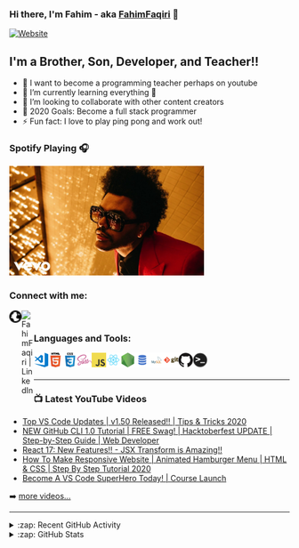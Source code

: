 ### Hi there, I'm Fahim - aka [FahimFaqiri][website] 👋

[![Website](https://img.shields.io/website?label=@Mywebsite&style=for-the-badge&url=https%3A%2F%2Fcodestackr.com)](https://jolly-lewin-04c48b.netlify.app)

## I'm a Brother, Son, Developer, and Teacher!!

- 🔭 I want to become a programming teacher perhaps on youtube
- 🌱 I’m currently learning everything 🤣
- 👯 I’m looking to collaborate with other content creators
- 🥅 2020 Goals: Become a full stack programmer
- ⚡ Fun fact: I love to play ping pong and work out!

### Spotify Playing 🎧

[<img src="./maxresdefault.jpg" alt="FahimFaqiri Spotify Playing" width="350" />](https://open.spotify.com/track/0VjIjW4GlUZAMYd2vXMi3b?si=R9YWg8pzT5KOf51NqHNCdg)

### Connect with me:

[<img align="left" alt="FahimFaqiri" width="22px" src="https://raw.githubusercontent.com/iconic/open-iconic/master/svg/globe.svg" />][website]
[<img align="left" alt="FahimFaqiri | LinkedIn" width="22px" src="https://cdn.jsdelivr.net/npm/simple-icons@v3/icons/linkedin.svg" />][linkedin]

<br />

### Languages and Tools:

<img align="left" alt="Visual Studio Code" width="26px" src="https://raw.githubusercontent.com/github/explore/80688e429a7d4ef2fca1e82350fe8e3517d3494d/topics/visual-studio-code/visual-studio-code.png" />
<img align="left" alt="HTML5" width="26px" src="https://raw.githubusercontent.com/github/explore/80688e429a7d4ef2fca1e82350fe8e3517d3494d/topics/html/html.png" />
<img align="left" alt="CSS3" width="26px" src="https://raw.githubusercontent.com/github/explore/80688e429a7d4ef2fca1e82350fe8e3517d3494d/topics/css/css.png" />
<img align="left" alt="Sass" width="26px" src="https://raw.githubusercontent.com/github/explore/80688e429a7d4ef2fca1e82350fe8e3517d3494d/topics/sass/sass.png" />
<img align="left" alt="JavaScript" width="26px" src="https://raw.githubusercontent.com/github/explore/80688e429a7d4ef2fca1e82350fe8e3517d3494d/topics/javascript/javascript.png" />
<img align="left" alt="React" width="26px" src="https://raw.githubusercontent.com/github/explore/80688e429a7d4ef2fca1e82350fe8e3517d3494d/topics/react/react.png" />
<img align="left" alt="Node.js" width="26px" src="https://raw.githubusercontent.com/github/explore/80688e429a7d4ef2fca1e82350fe8e3517d3494d/topics/nodejs/nodejs.png" />
<img align="left" alt="SQL" width="26px" src="https://raw.githubusercontent.com/github/explore/80688e429a7d4ef2fca1e82350fe8e3517d3494d/topics/sql/sql.png" />
<img align="left" alt="MySQL" width="26px" src="https://raw.githubusercontent.com/github/explore/80688e429a7d4ef2fca1e82350fe8e3517d3494d/topics/mysql/mysql.png" />
<img align="left" alt="Git" width="26px" src="https://raw.githubusercontent.com/github/explore/80688e429a7d4ef2fca1e82350fe8e3517d3494d/topics/git/git.png" />
<img align="left" alt="GitHub" width="26px" src="https://raw.githubusercontent.com/github/explore/78df643247d429f6cc873026c0622819ad797942/topics/github/github.png" />
<img align="left" alt="Terminal" width="26px" src="https://raw.githubusercontent.com/github/explore/80688e429a7d4ef2fca1e82350fe8e3517d3494d/topics/terminal/terminal.png" />

<br />
<br />

---

### 📺 Latest YouTube Videos

<!-- YOUTUBE:START -->

- [Top VS Code Updates | v1.50 Released!! | Tips & Tricks 2020](https://www.youtube.com/watch?v=WYIelDSS738)
- [NEW GitHub CLI 1.0 Tutorial | FREE Swag! | Hacktoberfest UPDATE | Step-by-Step Guide | Web Developer](https://www.youtube.com/watch?v=Uzcr9YrdODU)
- [React 17: New Features!! - JSX Transform is Amazing!!](https://www.youtube.com/watch?v=8D-rWP3c088)
- [How To Make Responsive Website | Animated Hamburger Menu | HTML & CSS | Step By Step Tutorial 2020](https://www.youtube.com/watch?v=nME3fE3c9Qw)
- [Become A VS Code SuperHero Today! | Course Launch](https://www.youtube.com/watch?v=MIsHYGZ3MwQ)
<!-- YOUTUBE:END -->

➡️ [more videos...](https://youtube.com/codestackr)

---

<details>
  <summary>:zap: Recent GitHub Activity</summary>
  
<!--START_SECTION:activity-->
1. 💪 Created Node.js server [#259](https://github.com/florinpop17/app-ideas/pull/259) in [FahimFaqiri responsive-website-react](github.com/)
2. 🎉 Created a responsive website in [FahimFaqiri responsive-website-react](https://github.com/FahimFaqiri/responsive-website-react)
3. 💪 Created a login form [#13](https://github.com/FahimFaqiri/login-authentication/tree/master) in [https://github.com/FahimFaqiri](https://github.com/FahimFaqiri/login-authentication/tree/master)
<!--END_SECTION:activity-->

</details>

<details>
  <summary>:zap: GitHub Stats</summary>

  <img align="left" alt="codeSTACKr's GitHub Stats" src="https://github-readme-stats.codestackr.vercel.app/api?username=FahimFaqiri&show_icons=true&hide_border=true" />

</details>

[website]: https://jolly-lewin-04c48b.netlify.app
[linkedin]: https://www.linkedin.com/in/fahim-faqiri-38b8391b7/
